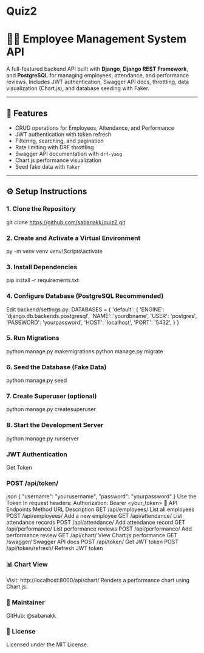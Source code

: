 # Quiz2


# 🧑‍💼 Employee Management System API

A full-featured backend API built with **Django**, **Django REST Framework**, and **PostgreSQL** for managing employees, attendance, and performance reviews. Includes JWT authentication, Swagger API docs, throttling, data visualization (Chart.js), and database seeding with Faker.

---

## 🚀 Features

- CRUD operations for Employees, Attendance, and Performance
- JWT authentication with token refresh
- Filtering, searching, and pagination
- Rate limiting with DRF throttling
- Swagger API documentation with `drf-yasg`
- Chart.js performance visualization
- Seed fake data with `Faker`

---

## ⚙️ Setup Instructions

### 1. Clone the Repository


git clone https://github.com/sabanakk/quiz2.git

### 2. Create and Activate a Virtual Environment
py -m venv venv
venv\Scripts\activate

### 3. Install Dependencies
pip install -r requirements.txt

### 4. Configure Database (PostgreSQL Recommended)
Edit backend/settings.py:
DATABASES = {
    'default': {
        'ENGINE': 'django.db.backends.postgresql',
        'NAME': 'yourdbname',
        'USER': 'postgres',
        'PASSWORD': 'yourpassword',
        'HOST': 'localhost',
        'PORT': '5432',
    }
}

### 5. Run Migrations
python manage.py makemigrations
python manage.py migrate

### 6. Seed the Database (Fake Data)
python manage.py seed

### 7. Create Superuser (optional)
python manage.py createsuperuser

### 8. Start the Development Server
python manage.py runserver

### JWT Authentication
Get Token
### POST /api/token/
json
{
  "username": "yourusername",
  "password": "yourpassword"
}
Use the Token
In request headers:
Authorization: Bearer <your_token>
🔗 API Endpoints
Method	URL	Description
GET	/api/employees/	List all employees
POST	/api/employees/	Add a new employee
GET	/api/attendance/	List attendance records
POST	/api/attendance/	Add attendance record
GET	/api/performance/	List performance reviews
POST	/api/performance/	Add performance review
GET	/api/chart/	View Chart.js performance
GET	/swagger/	Swagger API docs
POST	/api/token/	Get JWT token
POST	/api/token/refresh/	Refresh JWT token

### 📊 Chart View
Visit:
http://localhost:8000/api/chart/
Renders a performance chart using Chart.js.

### 👤 Maintainer
GitHub: @sabanakk

### 📄 License
Licensed under the MIT License.
